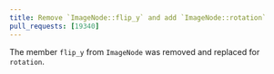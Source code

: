 ```yaml
---
title: Remove `ImageNode::flip_y` and add `ImageNode::rotation`
pull_requests: [19340]
---
```


The member `flip_y` from `ImageNode` was removed and replaced for `rotation`.
